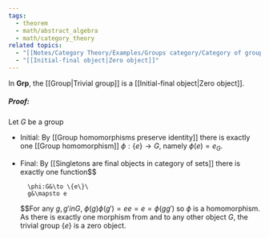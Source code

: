 ```yaml
---
tags:
  - theorem
  - math/abstract_algebra
  - math/category_theory
related topics:
  - "[[Notes/Category Theory/Examples/Groups category/Category of groups]]"
  - "[[Initial-final object|Zero object]]"
---
```

In $\mathbf{Grp}$, the [[Group|Trivial group]] is a [[Initial-final object|Zero object]].
##### Proof:
Let $G$ be a group
- Initial:
	By [[Group homomorphisms preserve identity]] there is exactly one [[Group homomorphism]] $\phi: \{e\} \to G$, namely $\phi(e)=e_G$.
- Final:
	By [[Singletons are final objects in category of sets]] there is exactly one function$$
	
		\phi:G&\to \{e\}\
		g&\mapsto e
	
	$$For any $g,g' in G$, $\phi(g)\phi(g')=ee=e=\phi(gg')$ so $\phi$ is a homomorphism.
As there is exactly one morphism from and to any other object $G$, the trivial group $\{e\}$ is a zero object.